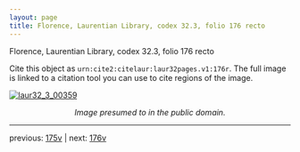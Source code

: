 ```yaml
---
layout: page
title: Florence, Laurentian Library, codex 32.3, folio 176 recto
---
```


Florence, Laurentian Library, codex 32.3, folio 176 recto

Cite this object as `urn:cite2:citelaur:laur32pages.v1:176r`.  The full image is linked to a citation tool you can use to cite regions of the image.

[![laur32_3_00359](http://www.homermultitext.org/iipsrv?IIIF=/project/homer/pyramidal/deepzoom/citelaur/laur32imgs/v1/laur32_3_00359.tif/full/800,/0/default.jpg)](http://www.homermultitext.org/ict2/?urn=urn:cite2:citelaur:laur32imgs.v1:laur32_3_00359) 

<p style="text-align: center; font-style: italic;">Image presumed to in the public domain.</p>

---

previous: [175v](../175v/) | next: [176v](../176v/)